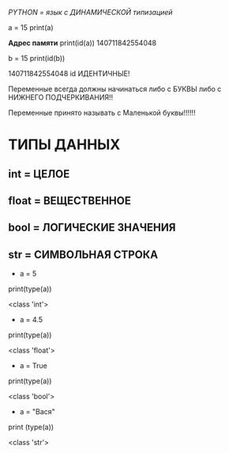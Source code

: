 *PYTHON = язык с ДИНАМИЧЕСКОЙ типизацией*

a = 15
print(a)

**Адрес памяти**
print(id(a))
140711842554048

b = 15
print(id(b))

140711842554048
id ИДЕНТИЧНЫЕ! 

Переменные всегда должны начинаться либо с БУКВЫ либо с НИЖНЕГО ПОДЧЕРКИВАНИЯ!!

Переменные принято называть с Маленькой буквы!!!!!!

# ТИПЫ ДАННЫХ #
## int = ЦЕЛОЕ
## float = ВЕЩЕСТВЕННОЕ
## bool = ЛОГИЧЕСКИЕ ЗНАЧЕНИЯ
## str = СИМВОЛЬНАЯ СТРОКА

* a = 5

print(type(a))

<class 'int'>

* a = 4.5

print(type(a))

<class 'float'>

* a = True

print(type(a))

<class 'bool'>

* a = "Вася"

print (type(a))

<class 'str'>


